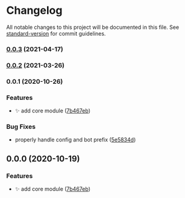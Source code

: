 # Changelog

All notable changes to this project will be documented in this file. See [standard-version](https://github.com/conventional-changelog/standard-version) for commit guidelines.

### [0.0.3](https://github.com/FlorianPallas/discord-stackable/compare/v0.0.2...v0.0.3) (2021-04-17)

### [0.0.2](https://github.com/FlorianPallas/discord-stackable/compare/v0.0.1...v0.0.2) (2021-03-26)

### 0.0.1 (2020-10-26)


### Features

* :sparkles: add core module ([7b467eb](https://github.com/FlorianPallas/discord-stackable/commit/7b467eba023cf109e89d495489c5a10d0d8346c9))


### Bug Fixes

* properly handle config and bot prefix ([5e5834d](https://github.com/FlorianPallas/discord-stackable/commit/5e5834db1bf7ab604703d9a8e7b7cb6de7aae29b))

## 0.0.0 (2020-10-19)


### Features

* :sparkles: add core module ([7b467eb](https://github.com/FlorianPallas/discord-stackable/commit/7b467eba023cf109e89d495489c5a10d0d8346c9))
